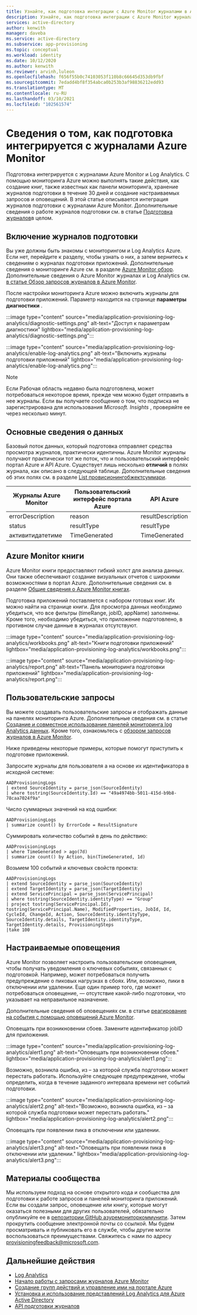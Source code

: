 ```yaml
---
title: Узнайте, как подготовка интеграции с Azure Monitor журналами в Azure Active Directory.
description: Узнайте, как подготовка интеграции с Azure Monitor журналами в Azure Active Directory.
services: active-directory
author: kenwith
manager: daveba
ms.service: active-directory
ms.subservice: app-provisioning
ms.topic: conceptual
ms.workload: identity
ms.date: 10/12/2020
ms.author: kenwith
ms.reviewer: arvinh,luleon
ms.openlocfilehash: f656f55b0c74103053f110b8c66645d353db9fbf
ms.sourcegitcommit: 7edadd4bf8f354abca0b253b3af98836212edd93
ms.translationtype: MT
ms.contentlocale: ru-RU
ms.lasthandoff: 03/10/2021
ms.locfileid: "102561574"
---
```

# <a name="understand-how-provisioning-integrates-with-azure-monitor-logs"></a>Сведения о том, как подготовка интегрируется с журналами Azure Monitor

Подготовка интегрируется с журналами Azure Monitor и Log Analytics. С помощью мониторинга Azure можно выполнять такие действия, как создание книг, также известных как панели мониторинга, хранение журналов подготовки в течение 30 дней и создание настраиваемых запросов и оповещений. В этой статье описывается интеграция журналов подготовки с журналами Azure Monitor. Дополнительные сведения о работе журналов подготовки см. в статье [Подготовка журналов](../reports-monitoring/concept-provisioning-logs.md)в целом.

## <a name="enabling-provisioning-logs"></a>Включение журналов подготовки

Вы уже должны быть знакомы с мониторингом и Log Analytics Azure. Если нет, перейдите к разделу, чтобы узнать о них, а затем вернитесь к сведениям о журналах подготовки приложений. Дополнительные сведения о мониторинге Azure см. в разделе [Azure Monitor обзор](../../azure-monitor/overview.md). Дополнительные сведения о Azure Monitor журналах и Log Analytics см. [в статье Обзор запросов журналов в Azure Monitor](../../azure-monitor/logs/log-query-overview.md).

После настройки мониторинга Azure можно включить журналы для подготовки приложений. Параметр находится на странице **параметры диагностики** .

:::image type="content" source="media/application-provisioning-log-analytics/diagnostic-settings.png" alt-text="Доступ к параметрам диагностики" lightbox="media/application-provisioning-log-analytics/diagnostic-settings.png":::

:::image type="content" source="media/application-provisioning-log-analytics/enable-log-analytics.png" alt-text="Включить журналы подготовки приложений" lightbox="media/application-provisioning-log-analytics/enable-log-analytics.png":::

> [!NOTE]
> Если Рабочая область недавно была подготовлена, может потребоваться некоторое время, прежде чем можно будет отправить в нее журналы. Если вы получаете сообщение о том, что подписка не зарегистрирована для использования *Microsoft. Insights* , проверяйте ее через несколько минут.
 
## <a name="understanding-the-data"></a>Основные сведения о данных
Базовый поток данных, который подготовка отправляет средства просмотра журналов, практически идентичны. Azure Monitor журналы получают практически тот же поток, что и пользовательский интерфейс портал Azure и API Azure. Существует лишь несколько **отличий** в полях журнала, как описано в следующей таблице. Дополнительные сведения об этих полях см. в разделе [List провисионингобжектсуммари](/graph/api/provisioningobjectsummary-list?preserve-view=true&tabs=http&view=graph-rest-beta).

|Журналы Azure Monitor   |Пользовательский интерфейс портала Azure   |API Azure |
|----------|-----------|------------|
|errorDescription |reason |resultDescription |
|status |resultType |resultType |
|активитидатетиме |TimeGenerated |TimeGenerated |


## <a name="azure-monitor-workbooks"></a>Azure Monitor книги

Azure Monitor книги предоставляют гибкий холст для анализа данных. Они также обеспечивают создание визуальных отчетов с широкими возможностями в портал Azure. Дополнительные сведения см. в разделе [Общие сведения о Azure Monitor книгах](../../azure-monitor/visualize/workbooks-overview.md).

Подготовка приложений поставляется с набором готовых книг. Их можно найти на странице книги. Для просмотра данных необходимо убедиться, что все фильтры (timeRange, jobID, appName) заполнены. Кроме того, необходимо убедиться, что приложение подготовлено, в противном случае данные в журналах отсутствуют.

:::image type="content" source="media/application-provisioning-log-analytics/workbooks.png" alt-text="Книги подготовки приложений" lightbox="media/application-provisioning-log-analytics/workbooks.png":::

:::image type="content" source="media/application-provisioning-log-analytics/report.png" alt-text="Панель мониторинга подготовки приложений" lightbox="media/application-provisioning-log-analytics/report.png":::

## <a name="custom-queries"></a>Пользовательские запросы

Вы можете создавать пользовательские запросы и отображать данные на панелях мониторинга Azure. Дополнительные сведения см. в статье [Создание и совместное использование панелей мониторинга log Analytics данных](../../azure-monitor/logs/get-started-queries.md). Кроме того, ознакомьтесь с [обзором запросов журналов в Azure Monitor](../../azure-monitor/logs/log-query-overview.md).

Ниже приведены некоторые примеры, которые помогут приступить к подготовке приложений.

Запросите журналы для пользователя а на основе их идентификатора в исходной системе:
```kusto
AADProvisioningLogs
| extend SourceIdentity = parse_json(SourceIdentity)
| where tostring(SourceIdentity.Id) == "49a4974bb-5011-415d-b9b8-78caa7024f9a"
```

Число суммарных значений на код ошибки:
```kusto
AADProvisioningLogs
| summarize count() by ErrorCode = ResultSignature
```

Суммировать количество событий в день по действию:
```kusto
AADProvisioningLogs
| where TimeGenerated > ago(7d)
| summarize count() by Action, bin(TimeGenerated, 1d)
```

Возьмем 100 событий и ключевых свойств проекта:
```kusto
AADProvisioningLogs
| extend SourceIdentity = parse_json(SourceIdentity)
| extend TargetIdentity = parse_json(TargetIdentity)
| extend ServicePrincipal = parse_json(ServicePrincipal)
| where tostring(SourceIdentity.identityType) == "Group"
| project tostring(ServicePrincipal.Id), tostring(ServicePrincipal.Name), ModifiedProperties, JobId, Id, CycleId, ChangeId, Action, SourceIdentity.identityType, SourceIdentity.details, TargetIdentity.identityType, TargetIdentity.details, ProvisioningSteps
|take 100
```

## <a name="custom-alerts"></a>Настраиваемые оповещения

Azure Monitor позволяет настроить пользовательские оповещения, чтобы получать уведомления о ключевых событиях, связанных с подготовкой. Например, может потребоваться получить предупреждение о пиковых нагрузках в сбоях. Или, возможно, пики в отключении или удалении. Еще один пример того, где может потребоваться оповещение, — отсутствие какой-либо подготовки, что указывает на неправильное назначение.

Дополнительные сведения об оповещениях см. в статье [реагирование на события с помощью оповещений Azure Monitor](../../azure-monitor/alerts/tutorial-response.md).

Оповещать при возникновении сбоев. Замените идентификатор jobID для приложения.

:::image type="content" source="media/application-provisioning-log-analytics/alert1.png" alt-text="Оповещать при возникновении сбоев." lightbox="media/application-provisioning-log-analytics/alert1.png":::

Возможно, возникла ошибка, из – за которой служба подготовки может перестать работать. Используйте следующее предупреждение, чтобы определить, когда в течение заданного интервала времени нет событий подготовки.

:::image type="content" source="media/application-provisioning-log-analytics/alert2.png" alt-text="Возможно, возникла ошибка, из – за которой служба подготовки может перестать работать." lightbox="media/application-provisioning-log-analytics/alert2.png":::

Оповещать при появлении пика в отключении или удалении.

:::image type="content" source="media/application-provisioning-log-analytics/alert3.png" alt-text="Оповещать при появлении пика в отключении или удалении." lightbox="media/application-provisioning-log-analytics/alert3.png":::


## <a name="community-contributions"></a>Материалы сообщества

Мы используем подход на основе открытого кода и сообщества для подготовки к работе запросов и панелей мониторинга приложений. Если вы создали запрос, оповещение или книгу, которые могут оказаться полезными для других пользователей, обязательно опубликуйте ее в [репозитории GitHub азуремониторкоммунити](https://github.com/microsoft/AzureMonitorCommunity). Затем прокрутить сообщение электронной почты со ссылкой. Мы будем просматривать и публиковать его в службе, чтобы другие могли воспользоваться преимуществами. Свяжитесь с нами по адресу provisioningfeedback@microsoft.com.

## <a name="next-steps"></a>Дальнейшие действия

- [Log Analytics](../reports-monitoring/howto-analyze-activity-logs-log-analytics.md)
- [Начало работы с запросами журналов Azure Monitor](../../azure-monitor/logs/get-started-queries.md)
- [Создание групп действий и управление ими на портале Azure](../../azure-monitor/alerts/action-groups.md)
- [Установка и использование представлений Log Analytics для Azure Active Directory](../reports-monitoring/howto-install-use-log-analytics-views.md)
- [API подготовки журналов](/graph/api/resources/provisioningobjectsummary?preserve-view=true&view=graph-rest-beta)